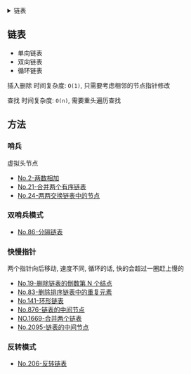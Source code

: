 <details>
<summary>链表</summary>

- [链表](#链表)
- [方法](#方法)
  - [哨兵](#哨兵)
  - [双哨兵模式](#双哨兵模式)
  - [快慢指针](#快慢指针)
  - [反转模式](#反转模式)

</details>


## 链表

* 单向链表
* 双向链表
* 循环链表

插入删除
时间复杂度: `O(1)`, 只需要考虑相邻的节点指针修改

查找
时间复杂度: `O(n)`, 需要重头遍历查找


## 方法

### 哨兵

虚拟头节点

* [No.2-两数相加](https://github.com/LuVx21/LeetCode/blob/master/leetcode/src/main/java/org/luvx/leetcode/java/medium/_2/Solution.java)
* [No.21-合并两个有序链表](https://github.com/LuVx21/LeetCode/blob/master/leetcode/src/main/java/org/luvx/leetcode/java/easy/_21/Solution.java)
* [No.24-两两交换链表中的节点](https://github.com/LuVx21/LeetCode/blob/master/leetcode/src/main/java/org/luvx/leetcode/java/medium/_24/Solution.java)

### 双哨兵模式

* [No.86-分隔链表](https://github.com/LuVx21/LeetCode/blob/master/leetcode/src/main/java/org/luvx/leetcode/java/medium/_86/Solution.java)

### 快慢指针

两个指针向后移动, 速度不同, 循环的话, 快的会超过一圈赶上慢的

* [No.19-删除链表的倒数第 N 个结点](https://github.com/LuVx21/LeetCode/blob/master/leetcode/src/main/java/org/luvx/leetcode/java/medium/_19/Solution.java)
* [No.83-删除排序链表中的重复元素](https://github.com/LuVx21/LeetCode/blob/master/leetcode/src/main/java/org/luvx/leetcode/java/easy/_83/Solution.java)
* [No.141-环形链表](https://github.com/LuVx21/LeetCode/blob/master/leetcode/src/main/java/org/luvx/leetcode/java/easy/_141/Solution.java)
* [No.876-链表的中间节点](https://github.com/LuVx21/LeetCode/blob/master/leetcode/src/main/java/org/luvx/leetcode/java/easy/_876/Solution.java)
* [NO.1669-合并两个链表](https://github.com/LuVx21/LeetCode/blob/master/leetcode/src/main/java/org/luvx/leetcode/java/medium/_1669/Solution.java)
* [No.2095-链表的中间节点](https://github.com/LuVx21/LeetCode/blob/master/leetcode/src/main/java/org/luvx/leetcode/java/medium/_2095/Solution.java)

### 反转模式

* [No.206-反转链表](https://github.com/LuVx21/LeetCode/blob/master/leetcode/src/main/java/org/luvx/leetcode/java/easy/_206/Solution.java)

